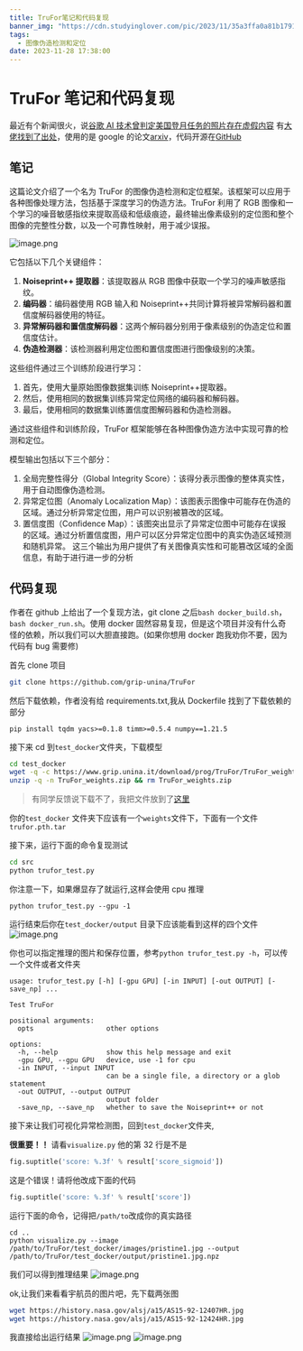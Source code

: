 ```yaml
---
title: TruFor笔记和代码复现
banner_img: "https://cdn.studyinglover.com/pic/2023/11/35a3ffa0a81b1791e692c591a92b9256.png"
tags:
  - 图像伪造检测和定位
date: 2023-11-28 17:38:00
---
```


# TruFor 笔记和代码复现

最近有个新闻很火，说[谷歌 AI 技术曾判定美国登月任务的照片存在虚假内容](https://www.zhihu.com/question/631987370) 有[大佬找到了出处](https://www.zhihu.com/question/631868923/answer/3304947739)，使用的是 google 的论文[arxiv](https://doi.org/10.48550/arXiv.2212.10957)，代码开源在[GitHub](https://github.com/grip-unina/TruFor)

## 笔记

这篇论文介绍了一个名为 TruFor 的图像伪造检测和定位框架。该框架可以应用于各种图像处理方法，包括基于深度学习的伪造方法。TruFor 利用了 RGB 图像和一个学习的噪音敏感指纹来提取高级和低级痕迹，最终输出像素级别的定位图和整个图像的完整性分数，以及一个可靠性映射，用于减少误报。

![image.png](https://cdn.studyinglover.com/pic/2023/11/35a3ffa0a81b1791e692c591a92b9256.png)

它包括以下几个关键组件：

1. **Noiseprint++ 提取器**：该提取器从 RGB 图像中获取一个学习的噪声敏感指纹。
2. **编码器**：编码器使用 RGB 输入和 Noiseprint++共同计算将被异常解码器和置信度解码器使用的特征。
3. **异常解码器和置信度解码器**：这两个解码器分别用于像素级别的伪造定位和置信度估计。
4. **伪造检测器**：该检测器利用定位图和置信度图进行图像级别的决策。

这些组件通过三个训练阶段进行学习：

1. 首先，使用大量原始图像数据集训练 Noiseprint++提取器。
2. 然后，使用相同的数据集训练异常定位网络的编码器和解码器。
3. 最后，使用相同的数据集训练置信度图解码器和伪造检测器。

通过这些组件和训练阶段，TruFor 框架能够在各种图像伪造方法中实现可靠的检测和定位。

模型输出包括以下三个部分：

1. 全局完整性得分（Global Integrity Score）：该得分表示图像的整体真实性，用于自动图像伪造检测。
2. 异常定位图（Anomaly Localization Map）：该图表示图像中可能存在伪造的区域。通过分析异常定位图，用户可以识别被篡改的区域。
3. 置信度图（Confidence Map）：该图突出显示了异常定位图中可能存在误报的区域。通过分析置信度图，用户可以区分异常定位图中的真实伪造区域预测和随机异常。
   这三个输出为用户提供了有关图像真实性和可能篡改区域的全面信息，有助于进行进一步的分析

## 代码复现

作者在 github 上给出了一个复现方法，git clone 之后`bash docker_build.sh`，`bash docker_run.sh`。使用 docker 固然容易复现，但是这个项目并没有什么奇怪的依赖，所以我们可以大胆直接跑。(如果你想用 docker 跑我劝你不要，因为代码有 bug 需要修)

首先 clone 项目

```bash
git clone https://github.com/grip-unina/TruFor
```

然后下载依赖，作者没有给 requirements.txt,我从 Dockerfile 找到了下载依赖的部分

```
pip install tqdm yacs>=0.1.8 timm>=0.5.4 numpy==1.21.5
```

接下来 cd 到`test_docker`文件夹，下载模型

```bash
cd test_docker
wget -q -c https://www.grip.unina.it/download/prog/TruFor/TruFor_weights.zip
unzip -q -n TruFor_weights.zip && rm TruFor_weights.zip
```

> 有同学反馈说下载不了，我把文件放到了[这里](https://cdn.studyinglover.com/pic/2024/04/7bee48f3476c75616c3c5721ab256ff8.zip)

你的`test_docker` 文件夹下应该有一个`weights`文件下，下面有一个文件`trufor.pth.tar`

接下来，运行下面的命令复现测试

```bash
cd src
python trufor_test.py
```

你注意一下，如果爆显存了就运行,这样会使用 cpu 推理

```
python trufor_test.py --gpu -1
```

运行结束后你在`test_docker/output` 目录下应该能看到这样的四个文件![image.png](https://cdn.studyinglover.com/pic/2023/11/2d1d99ebe3d6b02a819ebea0c6a99108.png)

你也可以指定推理的图片和保存位置，参考`python trufor_test.py -h`，可以传一个文件或者文件夹

```
usage: trufor_test.py [-h] [-gpu GPU] [-in INPUT] [-out OUTPUT] [-save_np] ...

Test TruFor

positional arguments:
  opts                  other options

options:
  -h, --help            show this help message and exit
  -gpu GPU, --gpu GPU   device, use -1 for cpu
  -in INPUT, --input INPUT
                        can be a single file, a directory or a glob statement
  -out OUTPUT, --output OUTPUT
                        output folder
  -save_np, --save_np   whether to save the Noiseprint++ or not
```

接下来让我们可视化异常检测图，回到`test_docker`文件夹,

**很重要！！** 请看`visualize.py` 他的第 32 行是不是

```python
fig.suptitle('score: %.3f' % result['score_sigmoid'])
```

这是个错误！请将他改成下面的代码

```python
fig.suptitle('score: %.3f' % result['score'])
```

运行下面的命令，记得把`/path/to`改成你的真实路径

```
cd ..
python visualize.py --image /path/to/TruFor/test_docker/images/pristine1.jpg --output /path/to/TruFor/test_docker/output/pristine1.jpg.npz
```

我们可以得到推理结果
![image.png](https://cdn.studyinglover.com/pic/2023/11/14badab7dc04320b5cd8888aa7c85ef4.png)

ok,让我们来看看宇航员的图片吧，先下载两张图

```bash
wget https://history.nasa.gov/alsj/a15/AS15-92-12407HR.jpg
wget https://history.nasa.gov/alsj/a15/AS15-92-12424HR.jpg
```

我直接给出运行结果
![image.png](https://cdn.studyinglover.com/pic/2023/11/b6e81c8ccb74234afe93cb6d6386d595.png)
![image.png](https://cdn.studyinglover.com/pic/2023/11/df66071be970b7b2d832dbd493f2a618.png)
